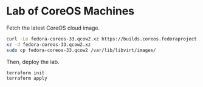 # Lab of CoreOS Machines

Fetch the latest CoreOS cloud image.

```sh
curl -Lo fedora-coreos-33.qcow2.xz https://builds.coreos.fedoraproject.org/prod/streams/stable/builds/33.20210217.3.0/x86_64/fedora-coreos-33.20210217.3.0-qemu.x86_64.qcow2.xz
xz -d fedora-coreos-33.qcow2.xz
sudo cp fedora-coreos-33.qcow2 /var/lib/libvirt/images/
```

Then, deploy the lab.

```sh
terraform init
terraform apply
```
